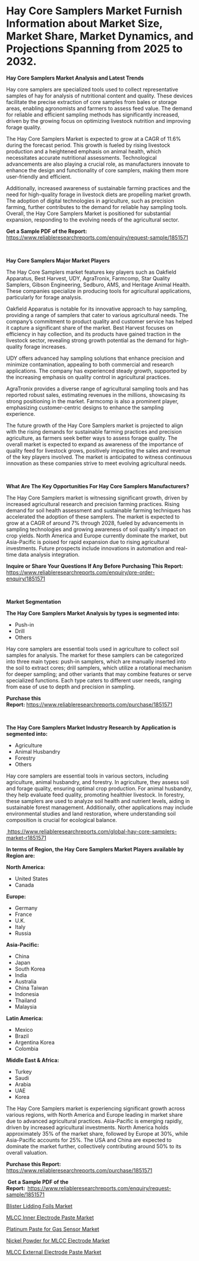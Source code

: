 <p><h1>Hay Core Samplers Market Furnish Information about Market Size, Market Share, Market Dynamics, and Projections Spanning from 2025 to 2032.</h1></p><p><strong>Hay Core Samplers Market Analysis and Latest Trends</strong></p>
<p><p>Hay core samplers are specialized tools used to collect representative samples of hay for analysis of nutritional content and quality. These devices facilitate the precise extraction of core samples from bales or storage areas, enabling agronomists and farmers to assess feed value. The demand for reliable and efficient sampling methods has significantly increased, driven by the growing focus on optimizing livestock nutrition and improving forage quality.</p><p>The Hay Core Samplers Market is expected to grow at a CAGR of 11.6% during the forecast period. This growth is fueled by rising livestock production and a heightened emphasis on animal health, which necessitates accurate nutritional assessments. Technological advancements are also playing a crucial role, as manufacturers innovate to enhance the design and functionality of core samplers, making them more user-friendly and efficient. </p><p>Additionally, increased awareness of sustainable farming practices and the need for high-quality forage in livestock diets are propelling market growth. The adoption of digital technologies in agriculture, such as precision farming, further contributes to the demand for reliable hay sampling tools. Overall, the Hay Core Samplers Market is positioned for substantial expansion, responding to the evolving needs of the agricultural sector.</p></p>
<p><strong>Get a Sample PDF of the Report:&nbsp;</strong> <a href="https://www.reliableresearchreports.com/enquiry/request-sample/1851571?utm_campaign=120&utm_medium=2&utm_source=Github&utm_content=ia&utm_term=26032025&utm_id=hay-core-samplers">https://www.reliableresearchreports.com/enquiry/request-sample/1851571</a></p>
<p>&nbsp;</p>
<p><strong>Hay Core Samplers Major Market Players</strong></p>
<p><p>The Hay Core Samplers market features key players such as Oakfield Apparatus, Best Harvest, UDY, AgraTronix, Farmcomp, Star Quality Samplers, Gibson Engineering, Sedburo, AMS, and Heritage Animal Health. These companies specialize in producing tools for agricultural applications, particularly for forage analysis.</p><p>Oakfield Apparatus is notable for its innovative approach to hay sampling, providing a range of samplers that cater to various agricultural needs. The company’s commitment to product quality and customer service has helped it capture a significant share of the market. Best Harvest focuses on efficiency in hay collection, and its products have gained traction in the livestock sector, revealing strong growth potential as the demand for high-quality forage increases.</p><p>UDY offers advanced hay sampling solutions that enhance precision and minimize contamination, appealing to both commercial and research applications. The company has experienced steady growth, supported by the increasing emphasis on quality control in agricultural practices.</p><p>AgraTronix provides a diverse range of agricultural sampling tools and has reported robust sales, estimating revenues in the millions, showcasing its strong positioning in the market. Farmcomp is also a prominent player, emphasizing customer-centric designs to enhance the sampling experience.</p><p>The future growth of the Hay Core Samplers market is projected to align with the rising demands for sustainable farming practices and precision agriculture, as farmers seek better ways to assess forage quality. The overall market is expected to expand as awareness of the importance of quality feed for livestock grows, positively impacting the sales and revenue of the key players involved. The market is anticipated to witness continuous innovation as these companies strive to meet evolving agricultural needs.</p></p>
<p>&nbsp;</p>
<p><strong>What Are The Key Opportunities For Hay Core Samplers Manufacturers?</strong></p>
<p><p>The Hay Core Samplers market is witnessing significant growth, driven by increased agricultural research and precision farming practices. Rising demand for soil health assessment and sustainable farming techniques has accelerated the adoption of these samplers. The market is expected to grow at a CAGR of around 7% through 2028, fueled by advancements in sampling technologies and growing awareness of soil quality's impact on crop yields. North America and Europe currently dominate the market, but Asia-Pacific is poised for rapid expansion due to rising agricultural investments. Future prospects include innovations in automation and real-time data analysis integration.</p></p>
<p><strong>Inquire or Share Your Questions If Any Before Purchasing This Report:</strong> <a href="https://www.reliableresearchreports.com/enquiry/pre-order-enquiry/1851571?utm_campaign=120&utm_medium=2&utm_source=Github&utm_content=ia&utm_term=26032025&utm_id=hay-core-samplers">https://www.reliableresearchreports.com/enquiry/pre-order-enquiry/1851571</a></p>
<p>&nbsp;</p>
<p><strong>Market Segmentation</strong></p>
<p><strong>The Hay Core Samplers Market Analysis by types is segmented into:</strong></p>
<p><ul><li>Push-in</li><li>Drill</li><li>Others</li></ul></p>
<p><p>Hay core samplers are essential tools used in agriculture to collect soil samples for analysis. The market for these samplers can be categorized into three main types: push-in samplers, which are manually inserted into the soil to extract cores; drill samplers, which utilize a rotational mechanism for deeper sampling; and other variants that may combine features or serve specialized functions. Each type caters to different user needs, ranging from ease of use to depth and precision in sampling.</p></p>
<p><strong>Purchase this Report:&nbsp;</strong><a href="https://www.reliableresearchreports.com/purchase/1851571?utm_campaign=120&utm_medium=2&utm_source=Github&utm_content=ia&utm_term=26032025&utm_id=hay-core-samplers">https://www.reliableresearchreports.com/purchase/1851571</a></p>
<p>&nbsp;</p>
<p><strong>The Hay Core Samplers Market Industry Research by Application is segmented into:</strong></p>
<p><ul><li>Agriculture</li><li>Animal Husbandry</li><li>Forestry</li><li>Others</li></ul></p>
<p><p>Hay core samplers are essential tools in various sectors, including agriculture, animal husbandry, and forestry. In agriculture, they assess soil and forage quality, ensuring optimal crop production. For animal husbandry, they help evaluate feed quality, promoting healthier livestock. In forestry, these samplers are used to analyze soil health and nutrient levels, aiding in sustainable forest management. Additionally, other applications may include environmental studies and land restoration, where understanding soil composition is crucial for ecological balance.</p></p>
<p><a href="https://www.reliableresearchreports.com/global-hay-core-samplers-market-r1851571?utm_campaign=120&utm_medium=2&utm_source=Github&utm_content=ia&utm_term=26032025&utm_id=hay-core-samplers">&nbsp;https://www.reliableresearchreports.com/global-hay-core-samplers-market-r1851571</a></p>
<p><strong>In terms of Region, the Hay Core Samplers Market Players available by Region are:</strong></p>
<p>
    <p> <strong> North America: </strong>
        <ul>
            <li>United States</li>
            <li>Canada</li>
        </ul>
        </p> 
    <p> <strong> Europe: </strong>
        <ul>
            <li>Germany</li>
            <li>France</li>
            <li>U.K.</li>
            <li>Italy</li>
            <li>Russia</li>
        </ul>
        </p> 
    <p> <strong> Asia-Pacific: </strong>
        <ul>
            <li>China</li>
            <li>Japan</li>
            <li>South Korea</li>
            <li>India</li>
            <li>Australia</li>
            <li>China Taiwan</li>
            <li>Indonesia</li>
            <li>Thailand</li>
            <li>Malaysia</li>
        </ul>
        </p> 
    <p> <strong> Latin America: </strong>
        <ul>
            <li>Mexico</li>
            <li>Brazil</li>
            <li>Argentina Korea</li>
            <li>Colombia</li>
        </ul>
        </p> 
    <p> <strong> Middle East & Africa: </strong>
        <ul>
            <li>Turkey</li>
            <li>Saudi</li>
            <li>Arabia</li>
            <li>UAE</li>
            <li>Korea</li>
        </ul>
    </p>
    </p>
<p><p>The Hay Core Samplers market is experiencing significant growth across various regions, with North America and Europe leading in market share due to advanced agricultural practices. Asia-Pacific is emerging rapidly, driven by increased agricultural investments. North America holds approximately 35% of the market share, followed by Europe at 30%, while Asia-Pacific accounts for 25%. The USA and China are expected to dominate the market further, collectively contributing around 50% to its overall valuation.</p></p>
<p><strong>Purchase this Report: </strong><a href="https://www.reliableresearchreports.com/purchase/1851571?utm_campaign=120&utm_medium=2&utm_source=Github&utm_content=ia&utm_term=26032025&utm_id=hay-core-samplers">https://www.reliableresearchreports.com/purchase/1851571</a></p>
<p>&nbsp;<strong>Get a Sample PDF of the Report:&nbsp;&nbsp;</strong><a href="https://www.reliableresearchreports.com/enquiry/request-sample/1851571?utm_campaign=120&utm_medium=2&utm_source=Github&utm_content=ia&utm_term=26032025&utm_id=hay-core-samplers">https://www.reliableresearchreports.com/enquiry/request-sample/1851571</a></p>
<p><strong></strong></p>
<p><p><a href="https://github.com/timayuethem/Market-Research-Report-List-1/blob/main/blister-lidding-foils-market.md?utm_campaign=120&utm_medium=2&utm_source=Github&utm_content=ia&utm_term=26032025&utm_id=hay-core-samplers">Blister Lidding Foils Market</a></p><p><a href="https://github.com/dukawashviro/Market-Research-Report-List-1/blob/main/mlcc-inner-electrode-paste-market.md?utm_campaign=120&utm_medium=2&utm_source=Github&utm_content=ia&utm_term=26032025&utm_id=hay-core-samplers">MLCC Inner Electrode Paste Market</a></p><p><a href="https://github.com/koopalujale2/Market-Research-Report-List-1/blob/main/platinum-paste-for-gas-sensor-market.md?utm_campaign=120&utm_medium=2&utm_source=Github&utm_content=ia&utm_term=26032025&utm_id=hay-core-samplers">Platinum Paste for Gas Sensor Market</a></p><p><a href="https://github.com/rembaentin6f/Market-Research-Report-List-1/blob/main/nickel-powder-for-mlcc-electrode-market.md?utm_campaign=120&utm_medium=2&utm_source=Github&utm_content=ia&utm_term=26032025&utm_id=hay-core-samplers">Nickel Powder for MLCC Electrode Market</a></p><p><a href="https://github.com/molayrabeta/Market-Research-Report-List-1/blob/main/mlcc-external-electrode-paste-market.md?utm_campaign=120&utm_medium=2&utm_source=Github&utm_content=ia&utm_term=26032025&utm_id=hay-core-samplers">MLCC External Electrode Paste Market</a></p></p>